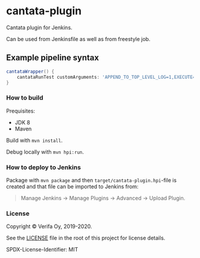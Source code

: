 # cantata-plugin

Cantata plugin for Jenkins.

Can be used from Jenkinsfile as well as from freestyle job.

## Example pipeline syntax

```groovy
cantataWrapper() {
    cantataRunTest customArguments: 'APPEND_TO_TOP_LEVEL_LOG=1,EXECUTE=1,OUTPUT_TO_CONSOLE=1', cantataExecDir: 'Cantata/tests'
}
```

### How to build

Prequisites:

- JDK 8
- Maven

Build with `mvn install`.

Debug locally with `mvn hpi:run`.

### How to deploy to Jenkins

Package with `mvn package` and then `target/cantata-plugin.hpi`-file is created and that file can be imported to Jenkins from:

> Manage Jenkins -> Manage Plugins -> Advanced -> Upload Plugin.

### License

Copyright &copy; Verifa Oy, 2019-2020.

See the [LICENSE](./LICENSE) file in the root of this project for license details.

SPDX-License-Identifier: MIT
